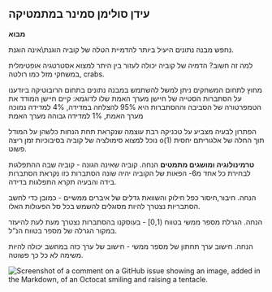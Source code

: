 עידן סולימן
**סמינר במתמטיקה**
---
**מבוא**

נחפש מבנה נתונים היעיל ביותר להדמיית הטלה של קוביה הוגנת\אינה הוגנת.

למה זה חשוב? הדמיה של קוביה יכולה לעזור בין היתר למצוא אסטרטגיה אופטימלית במשחקי מזל כמו רולטה, crabs.

מחוץ לתחום המשחקים ניתן למשל להשתמש במבנה נתונים בתחום הרובוטיקה ביודענו על הסתברות הסטייה של חיישן מערך האמת שלו לדוגמא: קיים חיישן המודד את הטמפרטורה של הסביבה וההסתברות היא 95% להצלחה במדידה, 4% למדידה נמוכה מערך האמת, 1% למדידה גבוהה מערך האמת 

הפתרון לבעיה מצביע על טכניקה רבת עוצמה שנקראת תחת הנחות כלשהן על המודל נוכל למצוא סימולציה של קוביה בסיבוכיות זמן ריצה o(1) תוך החלה של אלגוריתם יחסית פשוט.

**טרמינולוגיה ומושגים מתמטים**
הנחה. קוביה שאינה הגונה - קוביה שבה ההתפלגות לבחירת כל אחד מ6- הפאות של הקוביה יהיה שונה הסתברות כזו נקראת הסתברות בידה והבעיה תקרא התפלגות בדידה.

הנחה. חיבור,חיסור כפל חילוק והשוואת גדלים של איברים ממשיים - כמובן כדי לחשב הסתבריות נצטרך להיות מסוגלים להשמש בכל סל הפעולות האלו.

הנחה. הגרלת מספר ממשי בטווח (0,1] - בעוסקנו בהסתברות נצטרך מעת לעת להיעזר במקור הגרלה של מספר בטווח הנ“ל.

הנחה. חישוב ערך תחתון של מספר ממשי - חישוב של ערך כזה במחשב יכולה להיות משימה לא כל כך פשוטה.

![Screenshot of a comment on a GitHub issue showing an image, added in the Markdown, of an Octocat smiling and raising a tentacle.](https://myoctocat.com/assets/images/base-octocat.svg)

